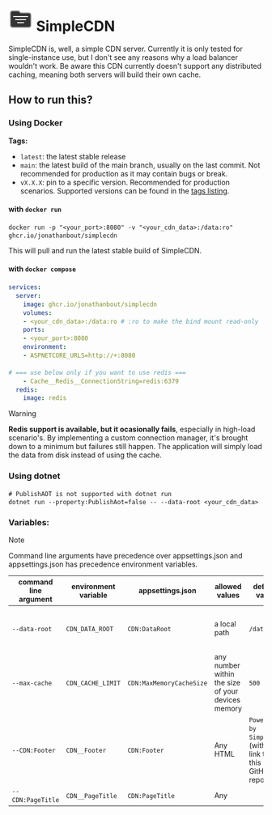 # ![SimpleCDN Logo. A folder icon with three stacked horizontal stripes on it, stacked from long at the top to short at the bottom.](./src/wwwroot/logo.svg) SimpleCDN
SimpleCDN is, well, a simple CDN server. Currently it is only tested for single-instance use, but I don't see any reasons why a load balancer wouldn't work. Be aware this CDN currently doesn't support any
distributed caching, meaning both servers will build their own cache.

## How to run this?
### Using Docker

**Tags:**
- `latest`: the latest stable release
- `main`: the latest build of the main branch, usually on the last commit. Not recommended for production as it may contain bugs or break.
- `vX.X.X`: pin to a specific version. Recommended for production scenarios. Supported versions can be found in the [tags listing](https://github.com/JonathanBout/SimpleCDN/tags).

#### with `docker run`
```
docker run -p "<your_port>:8080" -v "<your_cdn_data>:/data:ro" ghcr.io/jonathanbout/simplecdn
```
This will pull and run the latest stable build of SimpleCDN.

#### with `docker compose`
```yml
services:
  server:
    image: ghcr.io/jonathanbout/simplecdn
    volumes:
    - <your_cdn_data>:/data:ro # :ro to make the bind mount read-only
    ports:
    - <your_port>:8080
    environment:
    - ASPNETCORE_URLS=http://+:8080

# === use below only if you want to use redis ===
    - Cache__Redis__ConnectionString=redis:6379
  redis:
    image: redis
```

> [!WARNING]  
> **Redis support is available, but it ocasionally fails**, especially in high-load scenario's. By implementing a custom connection manager,
> it's brought down to a minimum but failures still happen. The application will simply load the data from disk instead of using the cache.

### Using dotnet
```
# PublishAOT is not supported with dotnet run
dotnet run --property:PublishAot=false -- --data-root <your_cdn_data>
```

### Variables:

> [!NOTE]  
> Command line arguments have precedence over appsettings.json and appsettings.json has precedence environment variables.

| command line argument | environment variable | appsettings.json | allowed values | default value | description |
|--|--|--|--|--|--|
| `--data-root` | `CDN_DATA_ROOT` | `CDN:DataRoot` | a local path | `/data` | The data root, where the files to be served are stored. |
| `--max-cache` | `CDN_CACHE_LIMIT` | `CDN:MaxMemoryCacheSize` | any number within the size of your devices memory | `500` | The maximum size of the cache, in kB |
| `--CDN:Footer` | `CDN__Footer` | `CDN:Footer` | Any HTML | `Powered by SimpleCDN` (with a link to this GitHub repo) | The text to place at the bottom of generated index files |
| `--CDN:PageTitle` | `CDN__PageTitle` | `CDN:PageTitle` | Any <title> compatible string | `SimpleCDN` | The text to display in the browser's title bar |

more options are available, for a full overview look at the models in the [SimpleCDN/Configuration](https://github.com/JonathanBout/SimpleCDN/tree/main/SimpleCDN/Configuration) folder.
- For command line arguments, use `--<section name>:<property name> "<property value>"` (section separator is `:`)
- For environment variables, use `<section name>__<property name>=<property value>` (section separator is `__`, double underscore)
- In appsettings.json, use the following structure:
  ```json
  {
    "<section name>": {
      "<property name>": "<property value>"
    }
  }
  ```
Where section name is one of the following:
- `CDN` - common CDN options corresponding to [CDNConfiguration.cs](https://github.com/JonathanBout/SimpleCDN/tree/main/SimpleCDN/Configuration/CDNConfiguration.cs)
- `Cache` - caching options corresponding to [CacheConfiguration.cs](https://github.com/JonathanBout/SimpleCDN/tree/main/SimpleCDN/Configuration/CacheConfiguration.cs)
  - `Cache` > `Redis` - Redis-specific options, corresponding to [RedisCacheConfiguration.cs](https://github.com/JonathanBout/SimpleCDN/tree/main/SimpleCDN/Configuration/RedisCacheConfiguration.cs)
  - `Cache` > `InMemory` - Redis-specific options, corresponding to [InMemoryCacheConfiguration.cs](https://github.com/JonathanBout/SimpleCDN/tree/main/SimpleCDN/Configuration/InMemoryCacheConfiguration.cs)
  When any options in the Redis section are defined, SimpleCDN will assume you want to use Redis. To overwrite this, use the `Cache` > `Type` property to use `InMemory` or no (`Disabled`) cache. 
 
## Development

Contributions are always welcome! Feel free to create an issue if you encounter problems. If you know a fix, a Pull Request is even better! 

### Building the docker image
Building a docker image can be done easily with `docker build`:
```
docker build . -f SimpleCDN/Dockerfile -t simplecdn:local
```
Be aware the build context has to be the root of the repo, whilst the dockerfile is in the SimpleCDN folder.

### Running tests
Executing the Unit tests can be done with just a single command:
```
dotnet test SimpleCDN.sln
```
This will run the NUnit tests in the SimpleCDN.Tests project.
